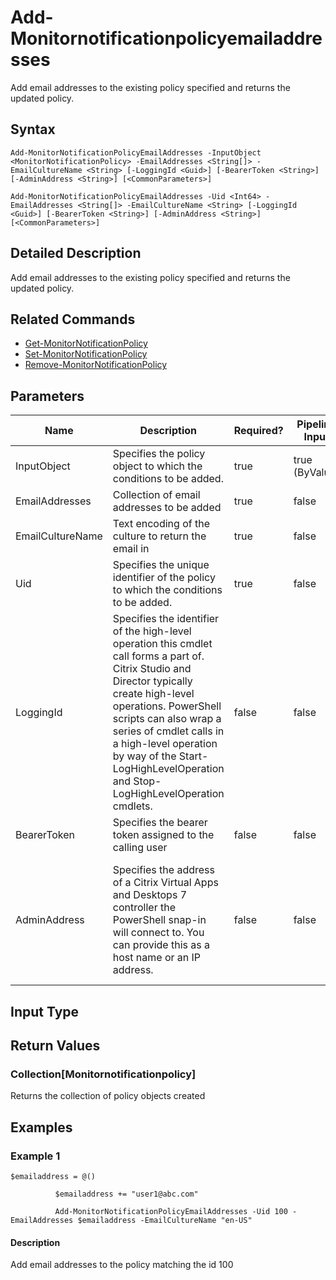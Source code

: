 ﻿
# Add-Monitornotificationpolicyemailaddresses
Add email addresses to the existing policy specified and returns the updated policy.
## Syntax
```
Add-MonitorNotificationPolicyEmailAddresses -InputObject <MonitorNotificationPolicy> -EmailAddresses <String[]> -EmailCultureName <String> [-LoggingId <Guid>] [-BearerToken <String>] [-AdminAddress <String>] [<CommonParameters>]

Add-MonitorNotificationPolicyEmailAddresses -Uid <Int64> -EmailAddresses <String[]> -EmailCultureName <String> [-LoggingId <Guid>] [-BearerToken <String>] [-AdminAddress <String>] [<CommonParameters>]
```
## Detailed Description
Add email addresses to the existing policy specified and returns the updated policy.


## Related Commands

* [Get-MonitorNotificationPolicy](../Get-MonitorNotificationPolicy/)
* [Set-MonitorNotificationPolicy](../Set-MonitorNotificationPolicy/)
* [Remove-MonitorNotificationPolicy](../Remove-MonitorNotificationPolicy/)
## Parameters
| Name   | Description | Required? | Pipeline Input | Default Value |
| --- | --- | --- | --- | --- |
| InputObject | Specifies the policy object to which the conditions to be added. | true | true (ByValue) |  |
| EmailAddresses | Collection of email addresses to be added | true | false |  |
| EmailCultureName | Text encoding of the culture to return the email in | true | false |  |
| Uid | Specifies the unique identifier of the policy to which the conditions to be added. | true | false |  |
| LoggingId | Specifies the identifier of the high-level operation this cmdlet call forms a part of. Citrix Studio and Director typically create high-level operations. PowerShell scripts can also wrap a series of cmdlet calls in a high-level operation by way of the Start-LogHighLevelOperation and Stop-LogHighLevelOperation cmdlets. | false | false |  |
| BearerToken | Specifies the bearer token assigned to the calling user | false | false |  |
| AdminAddress | Specifies the address of a Citrix Virtual Apps and Desktops 7 controller the PowerShell snap-in will connect to. You can provide this as a host name or an IP address. | false | false | Localhost. Once a value is provided by any cmdlet, this value becomes the default. |

## Input Type

### 

## Return Values

### Collection\[Monitornotificationpolicy\]
Returns the collection of policy objects created
## Examples

### Example 1
```
$emailaddress = @()

          $emailaddress += "user1@abc.com"

          Add-MonitorNotificationPolicyEmailAddresses -Uid 100 -EmailAddresses $emailaddress -EmailCultureName "en-US"
```
#### Description
Add email addresses to the policy matching the id 100
